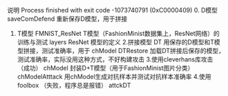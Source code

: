 说明
Process finished with exit code -1073740791 (0xC0000409)
0. D模型
    saveComDefend 重新保存D模型，用于拼接
    
1. T模型
    FMNIST_ResNet T模型（FashionMinist数据集上，ResNet网络）的训练与测试
    layers ResNet 模型的定义
2.拼接模型
    DT        用保存的D模型和T模型拼接，测试准确率，用于 chModel
    DTRestore 加载DT拼接后保存的模型，测试准确率，实际没用这种方式，不好构建攻击
3.使用cleverhans库攻击（成功）
    chModel        封装D+T模型（用于FashionMinist图片分类）
    chModelAtttack 用chModel生成对抗样本并测试对抗样本准确率
4.使用foolbox （失败，程序总是报错）
    attckDT

